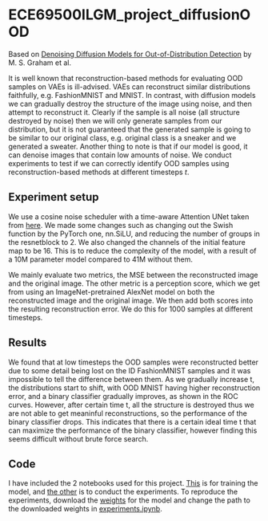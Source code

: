 # ECE69500ILGM_project_diffusionOOD

Based on [Denoising Diffusion Models for Out-of-Distribution Detection](https://openaccess.thecvf.com/content/CVPR2023W/VAND/papers/Graham_Denoising_Diffusion_Models_for_Out-of-Distribution_Detection_CVPRW_2023_paper.pdf) by M. S. Graham et al.

It is well known that reconstruction-based methods for evaluating OOD samples on VAEs is ill-advised. VAEs can reconstruct similar distributions faithfully, e.g. FashionMNIST and MNIST. In contrast, with diffusion models we can gradually destroy the structure of the image using noise, and then attempt to reconstruct it. Clearly if the sample is all noise (all structure destroyed by noise) then we will only generate samples from our distribution, but it is not guaranteed that the generated sample is going to be similar to our original class, e.g. original class is a sneaker and we generated a sweater. Another thing to note is that if our model is good, it can denoise images that contain low amounts of noise. We conduct experiments to test if we can correctly identify OOD samples using reconstruction-based methods at different timesteps *t*.

## Experiment setup

We use a cosine noise scheduler with a time-aware Attention UNet taken from [here](https://github.com/labmlai/annotated_deep_learning_paper_implementations/blob/master/labml_nn/diffusion/ddpm/unet.py). We made some changes such as changing out the Swish function by the PyTorch one, nn.SiLU, and reducing the number of groups in the resnetblock to 2. We also changed the channels of the initial feature map to be 16. This is to reduce the complexity of the model, with a result of a 10M parameter model compared to 41M without them. 

We mainly evaluate two metrics, the MSE between the reconstructed image and the original image. The other metric is a perception score, which we get from using an ImageNet-pretrained AlexNet model on both the reconstructed image and the original image. We then add both scores into the resulting reconstruction error. We do this for 1000 samples at different timesteps.

## Results

We found that at low timesteps the OOD samples were reconstructed better due to some detail being lost on the ID FashionMNIST samples and it was impossible to tell the difference between them. As we gradually increase t, the distributions start to shift, with OOD MNIST having higher reconstruction error, and a binary classifier gradually improves, as shown in the ROC curves. However, after certain time t, all the structure is destroyed thus we are not able to get meaninful reconstructions, so the performance of the binary classifier drops. This indicates that there is a certain ideal time t that can maximize the performance of the binary classifier, however finding this seems difficult without brute force search.

## Code

I have included the 2 notebooks used for this project. [This](asd) is for training the model, and [the other](asd) is to conduct the experiments. To reproduce the experiments, download the [weights](https://drive.google.com/file/d/1aSl74xNuBoa8KkGUeVfUC_q0PPXf2PfX/view?usp=sharing) for the model and change the path to the downloaded weights in [experiments.ipynb](asd).
